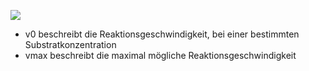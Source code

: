 ![](Pasted%20image%2020240614104316.png)
- v0 beschreibt die Reaktionsgeschwindigkeit, bei einer bestimmten Substratkonzentration 
- vmax beschreibt die maximal mögliche Reaktionsgeschwindigkeit 